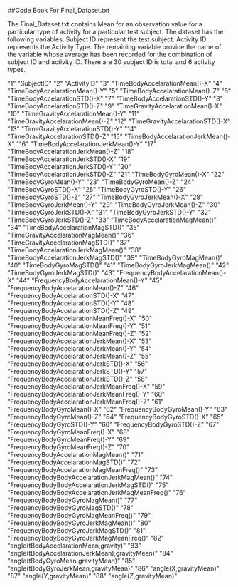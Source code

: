 ##Code Book For Final_Dataset.txt

The Final_Dataset.txt contains Mean for an observation value for a particular type of activity for a particular test subject. The dataset has the following variables. Subject ID represent the test subject. Activity ID represents the Activity Type. The remaining variable provide the name of the variable whose average has been recorded for the combination of subject ID and activity ID. There are 30 subject ID is total and 6 activity types.

"1" "SubjectID"
"2" "ActivityID"
"3" "TimeBodyAccelarationMean()-X"
"4" "TimeBodyAccelarationMean()-Y"
"5" "TimeBodyAccelarationMean()-Z"
"6" "TimeBodyAccelarationSTD()-X"
"7" "TimeBodyAccelarationSTD()-Y"
"8" "TimeBodyAccelarationSTD()-Z"
"9" "TimeGravityAccelarationMean()-X"
"10" "TimeGravityAccelarationMean()-Y"
"11" "TimeGravityAccelarationMean()-Z"
"12" "TimeGravityAccelarationSTD()-X"
"13" "TimeGravityAccelarationSTD()-Y"
"14" "TimeGravityAccelarationSTD()-Z"
"15" "TimeBodyAccelarationJerkMean()-X"
"16" "TimeBodyAccelarationJerkMean()-Y"
"17" "TimeBodyAccelarationJerkMean()-Z"
"18" "TimeBodyAccelarationJerkSTD()-X"
"19" "TimeBodyAccelarationJerkSTD()-Y"
"20" "TimeBodyAccelarationJerkSTD()-Z"
"21" "TimeBodyGyroMean()-X"
"22" "TimeBodyGyroMean()-Y"
"23" "TimeBodyGyroMean()-Z"
"24" "TimeBodyGyroSTD()-X"
"25" "TimeBodyGyroSTD()-Y"
"26" "TimeBodyGyroSTD()-Z"
"27" "TimeBodyGyroJerkMean()-X"
"28" "TimeBodyGyroJerkMean()-Y"
"29" "TimeBodyGyroJerkMean()-Z"
"30" "TimeBodyGyroJerkSTD()-X"
"31" "TimeBodyGyroJerkSTD()-Y"
"32" "TimeBodyGyroJerkSTD()-Z"
"33" "TimeBodyAccelarationMagMean()"
"34" "TimeBodyAccelarationMagSTD()"
"35" "TimeGravityAccelarationMagMean()"
"36" "TimeGravityAccelarationMagSTD()"
"37" "TimeBodyAccelarationJerkMagMean()"
"38" "TimeBodyAccelarationJerkMagSTD()"
"39" "TimeBodyGyroMagMean()"
"40" "TimeBodyGyroMagSTD()"
"41" "TimeBodyGyroJerkMagMean()"
"42" "TimeBodyGyroJerkMagSTD()"
"43" "FrequencyBodyAccelarationMean()-X"
"44" "FrequencyBodyAccelarationMean()-Y"
"45" "FrequencyBodyAccelarationMean()-Z"
"46" "FrequencyBodyAccelarationSTD()-X"
"47" "FrequencyBodyAccelarationSTD()-Y"
"48" "FrequencyBodyAccelarationSTD()-Z"
"49" "FrequencyBodyAccelarationMeanFreq()-X"
"50" "FrequencyBodyAccelarationMeanFreq()-Y"
"51" "FrequencyBodyAccelarationMeanFreq()-Z"
"52" "FrequencyBodyAccelarationJerkMean()-X"
"53" "FrequencyBodyAccelarationJerkMean()-Y"
"54" "FrequencyBodyAccelarationJerkMean()-Z"
"55" "FrequencyBodyAccelarationJerkSTD()-X"
"56" "FrequencyBodyAccelarationJerkSTD()-Y"
"57" "FrequencyBodyAccelarationJerkSTD()-Z"
"58" "FrequencyBodyAccelarationJerkMeanFreq()-X"
"59" "FrequencyBodyAccelarationJerkMeanFreq()-Y"
"60" "FrequencyBodyAccelarationJerkMeanFreq()-Z"
"61" "FrequencyBodyGyroMean()-X"
"62" "FrequencyBodyGyroMean()-Y"
"63" "FrequencyBodyGyroMean()-Z"
"64" "FrequencyBodyGyroSTD()-X"
"65" "FrequencyBodyGyroSTD()-Y"
"66" "FrequencyBodyGyroSTD()-Z"
"67" "FrequencyBodyGyroMeanFreq()-X"
"68" "FrequencyBodyGyroMeanFreq()-Y"
"69" "FrequencyBodyGyroMeanFreq()-Z"
"70" "FrequencyBodyAccelarationMagMean()"
"71" "FrequencyBodyAccelarationMagSTD()"
"72" "FrequencyBodyAccelarationMagMeanFreq()"
"73" "FrequencyBodyBodyAccelarationJerkMagMean()"
"74" "FrequencyBodyBodyAccelarationJerkMagSTD()"
"75" "FrequencyBodyBodyAccelarationJerkMagMeanFreq()"
"76" "FrequencyBodyBodyGyroMagMean()"
"77" "FrequencyBodyBodyGyroMagSTD()"
"78" "FrequencyBodyBodyGyroMagMeanFreq()"
"79" "FrequencyBodyBodyGyroJerkMagMean()"
"80" "FrequencyBodyBodyGyroJerkMagSTD()"
"81" "FrequencyBodyBodyGyroJerkMagMeanFreq()"
"82" "angle(tBodyAccelarationMean,gravity)"
"83" "angle(tBodyAccelarationJerkMean),gravityMean)"
"84" "angle(tBodyGyroMean,gravityMean)"
"85" "angle(tBodyGyroJerkMean,gravityMean)"
"86" "angle(X,gravityMean)"
"87" "angle(Y,gravityMean)"
"88" "angle(Z,gravityMean)"

